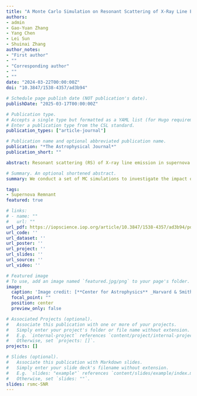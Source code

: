 ```yaml
---
title: "A Monte Carlo Simulation on Resonant Scattering of X-Ray Line Emission in Supernova Remnants"
authors:
- admin
- Gao-Yuan Zhang
- Yang Chen
- Lei Sun
- Shuinai Zhang
author_notes:
- "First author"
- ""
- "Corresponding author"
- ""
- ""
date: "2024-03-22T00:00:00Z"
doi: "10.3847/1538-4357/ad3b94"

# Schedule page publish date (NOT publication's date).
publishDate: "2025-03-17T00:00:00Z"

# Publication type.
# Accepts a single type but formatted as a YAML list (for Hugo requirements).
# Enter a publication type from the CSL standard.
publication_types: ["article-journal"]

# Publication name and optional abbreviated publication name.
publication: "*The Astrophysical Journal*"
publication_short: ""

abstract: Resonant scattering (RS) of X-ray line emission in supernova remnants (SNR) has a potential impact on estimating the physical properties. Here we present our Monte Carlo simulation results of X-ray resonant-line emission from SNR. We employ the physical conditions characterized by the Sedov–Taylor solution. The results include the line profiles, the surface brightness, the G-ratio of the O VII Heα triplet. We show that the RS effect of Cygnus Loop is non-negligible, and of Cas A, the SNR in ejecta-dominated phases, may have some apparent effects on the shocked ejecta observational properties of oxygen-resonant lines.

# Summary. An optional shortened abstract.
summary: We conduct a set of MC simulations to investigate the impact of the RS effect on the soft X-ray resonant-line emission (typified by O VII Heα r) from SNRs. The spatial distribution of the physical conditions is characterized by the ST self-similar solution, and the basic parameters used for modeling are generally similar to those of Cygnus Loop. 

tags:
- Supernova Remnant
featured: true

# links:
# - name: ""
#   url: ""
url_pdf: https://iopscience.iop.org/article/10.3847/1538-4357/ad3b94/pdf
url_code: ''
url_dataset: ''
url_poster: ''
url_project: ''
url_slides: ''
url_source: ''
url_video: ''

# Featured image
# To use, add an image named `featured.jpg/png` to your page's folder. 
image:
  caption: 'Image credit: [**Center for Astrophysics** _Harvard & Smithsonian_](https://www.cfa.harvard.edu/news/cygnus-loop)'
  focal_point: ""
  position: center
  preview_only: false

# Associated Projects (optional).
#   Associate this publication with one or more of your projects.
#   Simply enter your project's folder or file name without extension.
#   E.g. `internal-project` references `content/project/internal-project/index.md`.
#   Otherwise, set `projects: []`.
projects: []

# Slides (optional).
#   Associate this publication with Markdown slides.
#   Simply enter your slide deck's filename without extension.
#   E.g. `slides: "example"` references `content/slides/example/index.md`.
#   Otherwise, set `slides: ""`.
slides: rsmc-SNR
---
```


<!-- {{% callout note %}}
Click the *Cite* button above to demo the feature to enable visitors to import publication metadata into their reference management software.
{{% /callout %}}

{{% callout note %}}
Create your slides in Markdown - click the *Slides* button to check out the example.
{{% /callout %}} -->

<!-- Add the publication's **full text** or **supplementary notes** here. You can use rich formatting such as including [code, math, and images](https://docs.hugoblox.com/content/writing-markdown-latex/). -->
